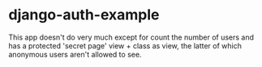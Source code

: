 # django-auth-example

This app doesn't do very much except for count the number of users and has a protected 'secret page' view + class as view, the latter of which anonymous users aren't allowed to see.

